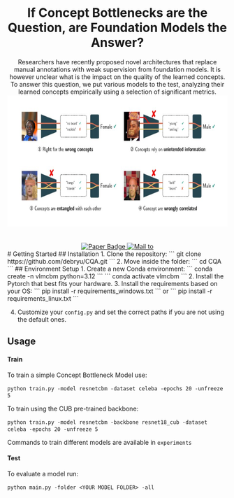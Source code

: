 <div align="center">
  <h1 align="center">If Concept Bottlenecks are the Question, are Foundation Models the Answer?</h1>
</div>
  <div align="center">
 
  <div align="center">
	  Researchers have recently proposed novel architectures that replace manual annotations with weak supervision from foundation models. It is however unclear what is the impact on the quality of the learned concepts. To answer this question, we put various models to the test, analyzing their learned concepts empirically using a selection of significant metrics.
	  <img src="prev.jpg" alt="preview" width="700" height="300">
  </div>

 <br>
 <br>
  <a href="https://arxiv.org/abs/2504.19774v2">
    <img src="https://img.shields.io/badge/%F0%9F%93%84-Paper-blue?style=flat" alt="Paper Badge">
  </a>
  <a href="mailto:emanuele.marconato@unitn.it">
    <img src="https://img.shields.io/badge/%F0%9F%93%AA-Get in touch-green?style=flat" alt="Mail to">
  </a>
</div>
</div>
# Getting Started
## Installation
1. Clone the repository:
```
git clone https://github.com/debryu/CQA.git
```
2. Move inside the folder:
```
cd CQA
```
## Environment Setup
1. Create a new Conda environment:
```
conda create -n vlmcbm python=3.12
```
```
conda activate vlmcbm
```
2. Install the Pytorch that best fits your hardware.
3. Install the requirements based on your OS:
```
pip install -r requirements_windows.txt
```
or
```
pip install -r requirements_linux.txt
```

4. Customize your ```config.py``` and set the correct paths if you are not using the default ones.
## Usage
#### Train
To train a simple Concept Bottleneck Model use:
```
python train.py -model resnetcbm -dataset celeba -epochs 20 -unfreeze 5
```
To train using the CUB pre-trained backbone:
```
python train.py -model resnetcbm -backbone resnet18_cub -dataset celeba -epochs 20 -unfreeze 5
```

Commands to train different models are available in ```experiments```

#### Test
To evaluate a model run:
```
python main.py -folder <YOUR MODEL FOLDER> -all
```
